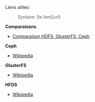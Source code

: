 Liens utiles:

> Syntaxe: \[le lien](url)

**Comparaisons**

- [Comparaison HDFS, GlusterFS, Ceph](https://blog.groupe-sii.com/comparaison-hdfs-glusterfs-ceph/)

**Ceph**

- [Wikipedia](https://en.wikipedia.org/wiki/Ceph_(software))

**GlusterFS**
- [Wikipedia](https://en.wikipedia.org/wiki/GlusterFS)

**HFDS**
- [Wikipedia](https://en.wikipedia.org/wiki/Apache_Hadoop#Hadoop_distributed_file_system)
